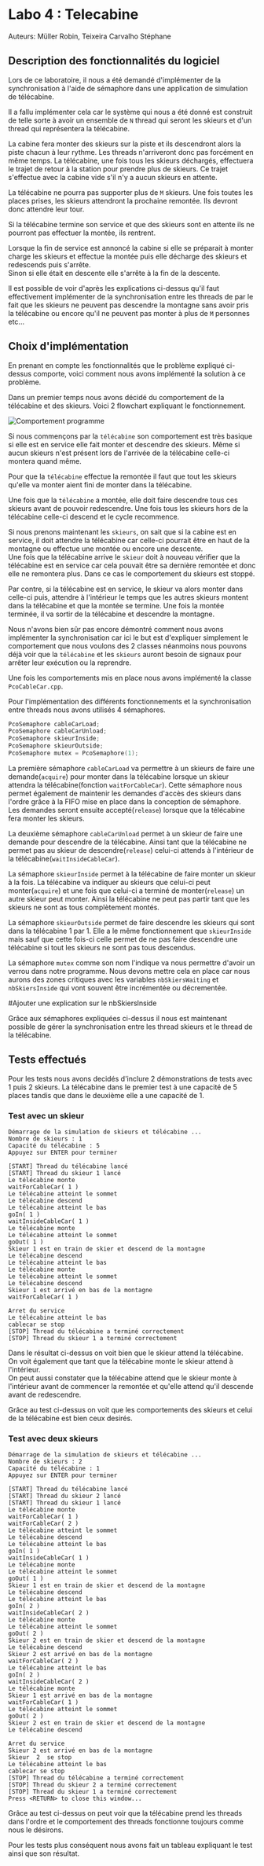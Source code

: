 # Labo 4 : Telecabine

Auteurs: Müller Robin, Teixeira Carvalho Stéphane

## Description des fonctionnalités du logiciel

Lors de ce laboratoire, il nous a été demandé d'implémenter de la synchronisation à l'aide de sémaphore dans une application de simulation de télécabine.  

Il a fallu implémenter cela car le système qui nous a été donné est construit de telle sorte à avoir un ensemble de `N` thread qui seront les skieurs et d'un thread qui représentera la télécabine.  

La cabine fera monter des skieurs sur la piste et ils descendront alors la piste chacun à leur rythme. Les threads n'arriveront donc pas forcément en même temps. La télécabine, une fois tous les skieurs déchargés, effectuera le trajet de retour à la station pour prendre plus de skieurs. Ce trajet s'effectue avec la cabine vide s'il n'y a aucun skieurs en attente.

La télécabine ne pourra pas supporter plus de `M` skieurs.
Une fois toutes les places prises, les skieurs attendront la prochaine remontée. Ils devront donc attendre leur tour.

Si la télécabine termine son service et que des skieurs sont en attente ils ne pourront pas effectuer la montée, ils rentrent.

Lorsque la fin de service est annoncé la cabine si elle se préparait à monter charge les skieurs et effectue la montée puis elle décharge des skieurs et redescends puis s'arrête.  
Sinon si elle était en descente elle s'arrête à la fin de la descente.

Il est possible de voir d'après les explications ci-dessus qu'il faut effectivement implémenter de la synchronisation entre les threads de par le fait que les skieurs ne peuvent pas descendre la montagne sans avoir pris la télécabine ou encore qu'il ne peuvent pas monter à plus de `M` personnes etc...

## Choix d'implémentation

En prenant en compte les fonctionnalités que le problème expliqué ci-dessus comporte, voici comment nous avons implémenté la solution à ce problème.

Dans un premier temps nous avons décidé du comportement de la télécabine et des skieurs. Voici 2 flowchart expliquant le fonctionnement.

![Comportement programme](./images/Behaviors.png)

Si nous commençons par la `télécabine` son comportement est très basique si elle est en service elle fait monter et descendre des skieurs. Même si aucun skieurs n'est présent lors de l'arrivée de la télécabine celle-ci montera quand même.

Pour que la `télécabine` effectue la remontée il faut que tout les skieurs qu'elle va monter aient fini de monter dans la télécabine.

Une fois que la `télécabine` a montée, elle doit faire descendre tous ces skieurs avant de pouvoir redescendre. Une fois tous les skieurs hors de la télécabine celle-ci descend et le cycle recommence.

Si nous prenons maintenant les `skieurs`, on sait que si la cabine est en service, il doit attendre la télécabine car celle-ci pourrait être en haut de la montagne ou effectue une montée ou encore une descente.  
Une fois que la télécabine arrive le `skieur` doit à nouveau vérifier que la télécabine est en service car cela pouvait être sa dernière remontée et donc elle ne remontera plus. Dans ce cas le comportement du skieurs est stoppé.

Par contre, si la télécabine est en service, le skieur va alors monter dans celle-ci puis, attendre à l'intérieur le temps que les autres skieurs montent dans la télécabine et que la montée se termine. Une fois la montée terminée, il va sortir de la télécabine et descendre la montagne.

Nous n'avons bien sûr pas encore démontré comment nous avons implémenter la synchronisation car ici le but est d'expliquer simplement le comportement que nous voulons des 2 classes néanmoins nous pouvons déjà voir que la `télécabine` et les `skieurs` auront besoin de signaux pour arrêter leur exécution ou la reprendre.

Une fois les comportements mis en place nous avons implémenté la classe `PcoCableCar.cpp`.

Pour l'implémentation des différents fonctionnements et la synchronisation entre threads nous avons utilisés 4 sémaphores.

```cpp
PcoSemaphore cableCarLoad;
PcoSemaphore cableCarUnload;
PcoSemaphore skieurInside;
PcoSemaphore skieurOutside;
PcoSemaphore mutex = PcoSemaphore(1);
```

La première sémaphore `cableCarLoad` va permettre à un skieurs de faire une demande(`acquire`) pour monter dans la télécabine lorsque un skieur attendra la télécabine(fonction `waitForCableCar`). Cette sémaphore nous permet également de maintenir les demandes d'accès des skieurs dans l'ordre grâce à la FIFO mise en place dans la conception de sémaphore.  
Les demandes seront ensuite accepté(`release`) lorsque que la télécabine fera monter les skieurs.

La deuxième sémaphore `cableCarUnload` permet à un skieur de faire une demande pour descendre de la télécabine. Ainsi tant que la télécabine ne permet pas au skieur de descendre(`release`) celui-ci attends à l'intérieur de la télécabine(`waitInsideCableCar`).

La sémaphore `skieurInside` permet à la télécabine de faire monter un skieur à la fois. La télécabine va indiquer au skieurs que celui-ci peut monter(`acquire`) et une fois que celui-ci a terminé de monter(`release`) un autre skieur peut monter. Ainsi la télécabine ne peut pas partir tant que les skieurs ne sont as tous complètement montés.

La sémaphore `skieurOutside` permet de faire descendre les skieurs qui sont dans la télécabine 1 par 1. Elle a le même fonctionnement que `skieurInside` mais sauf que cette fois-ci celle permet de ne pas faire descendre une télécabine si tout les skieurs ne sont pas tous descendus.

La sémaphore `mutex` comme son nom l'indique va nous permettre d'avoir un verrou dans notre programme.
Nous devons mettre cela en place car nous aurons des zones critiques avec les variables `nbSkiersWaiting` et `nbSkiersInside` qui vont souvent être incrémentée ou décrementée.

#Ajouter une explication sur le nbSkiersInside

Grâce aux sémaphores expliquées ci-dessus il nous est maintenant possible de gérer la synchronisation entre les thread skieurs et le thread de la télécabine.


## Tests effectués

Pour les tests nous avons decidés d'inclure 2 démonstrations de tests avec 1 puis 2 skieurs. La télécabine dans le premier test à une capacité de 5 places tandis que dans le deuxième elle a une capacité de 1.

### Test avec un skieur
```
Démarrage de la simulation de skieurs et télécabine ...
Nombre de skieurs : 1
Capacité du télécabine : 5
Appuyez sur ENTER pour terminer

[START] Thread du télécabine lancé
[START] Thread du skieur 1 lancé
Le télécabine monte
waitForCableCar( 1 )
Le télécabine atteint le sommet
Le télécabine descend
Le télécabine atteint le bas
goIn( 1 )
waitInsideCableCar( 1 )
Le télécabine monte
Le télécabine atteint le sommet
goOut( 1 )
Skieur 1 est en train de skier et descend de la montagne
Le télécabine descend
Le télécabine atteint le bas
Le télécabine monte
Le télécabine atteint le sommet
Le télécabine descend
Skieur 1 est arrivé en bas de la montagne
waitForCableCar( 1 )

Arret du service
Le télécabine atteint le bas
cablecar se stop
[STOP] Thread du télécabine a terminé correctement
[STOP] Thread du skieur 1 a terminé correctement
```
Dans le résultat ci-dessus on voit bien que le skieur attend la télécabine.  
On voit également que tant que la télécabine monte le skieur attend à l'intérieur.  
On peut aussi constater que la télécabine attend que le skieur monte à l'intérieur avant de commencer la remontée et qu'elle attend qu'il descende avant de redescendre.

Grâce au test ci-dessus on voit que les comportements des skieurs et celui de la télécabine est bien ceux desirés.

### Test avec deux skieurs
```
Démarrage de la simulation de skieurs et télécabine ...
Nombre de skieurs : 2
Capacité du télécabine : 1
Appuyez sur ENTER pour terminer

[START] Thread du télécabine lancé
[START] Thread du skieur 2 lancé
[START] Thread du skieur 1 lancé
Le télécabine monte
waitForCableCar( 1 )
waitForCableCar( 2 )
Le télécabine atteint le sommet
Le télécabine descend
Le télécabine atteint le bas
goIn( 1 )
waitInsideCableCar( 1 )
Le télécabine monte
Le télécabine atteint le sommet
goOut( 1 )
Skieur 1 est en train de skier et descend de la montagne
Le télécabine descend
Le télécabine atteint le bas
goIn( 2 )
waitInsideCableCar( 2 )
Le télécabine monte
Le télécabine atteint le sommet
goOut( 2 )
Skieur 2 est en train de skier et descend de la montagne
Le télécabine descend
Skieur 2 est arrivé en bas de la montagne
waitForCableCar( 2 )
Le télécabine atteint le bas
goIn( 2 )
waitInsideCableCar( 2 )
Le télécabine monte
Skieur 1 est arrivé en bas de la montagne
waitForCableCar( 1 )
Le télécabine atteint le sommet
goOut( 2 )
Skieur 2 est en train de skier et descend de la montagne
Le télécabine descend

Arret du service
Skieur 2 est arrivé en bas de la montagne
Skieur  2  se stop
Le télécabine atteint le bas
cablecar se stop
[STOP] Thread du télécabine a terminé correctement
[STOP] Thread du skieur 2 a terminé correctement
[STOP] Thread du skieur 1 a terminé correctement
Press <RETURN> to close this window...
```
Grâce au test ci-dessus on peut voir que la télécabine prend les threads dans l'ordre  et le comportement des threads fonctionne toujours comme nous le désirons.


Pour les tests plus conséquent nous avons fait un tableau expliquant le test ainsi que son résultat.
